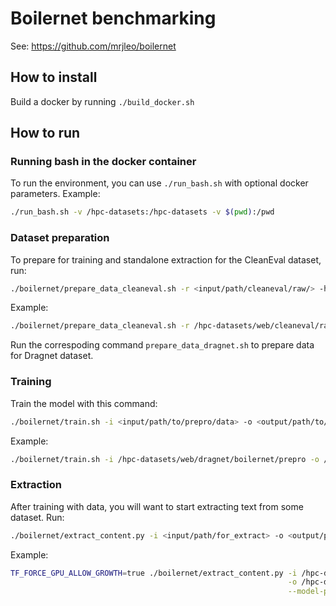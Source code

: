# Boilernet benchmarking
See: https://github.com/mrjleo/boilernet

## How to install
Build a docker by running `./build_docker.sh`

## How to run

### Running bash in the docker container
To run the environment, you can use `./run_bash.sh` with optional docker parameters. Example:

```bash
./run_bash.sh -v /hpc-datasets:/hpc-datasets -v $(pwd):/pwd
```

### Dataset preparation
To prepare for training and standalone extraction for the CleanEval dataset, run:

```bash
./boilernet/prepare_data_cleaneval.sh -r <input/path/cleaneval/raw/> -h <output/path/cleaneval/html> -p <output/path/cleaneval/train_data> -e <output/path/cleaneval/for_extract>
```

Example:
```bash
./boilernet/prepare_data_cleaneval.sh -r /hpc-datasets/web/cleaneval/raw/ -h /hpc-datasets/web/cleaneval/boilernet/raw/ -p /hpc-datasets/web/cleaneval/boilernet/prepro/ -e /hpc-datasets/web/cleaneval/boilernet/extract_data_all
```

Run the correspoding command `prepare_data_dragnet.sh` to prepare data for Dragnet dataset.


### Training
Train the model with this command:

```bash
./boilernet/train.sh -i <input/path/to/prepro/data> -o <output/path/to/model/results> [-d <dropout>] [-e <number of epochs>]
```

Example:

```bash
./boilernet/train.sh -i /hpc-datasets/web/dragnet/boilernet/prepro -o /hpc-datasets/ben/boilernet/dragnet/model_training_d0.1/ -d 0.1
```


### Extraction
After training with data, you will want to start extracting text from some dataset. Run:

```bash
./boilernet/extract_content.py -i <input/path/for_extract> -o <output/path/results> --model-path <path/to/model/ckpt.h5>
```

Example:
```bash
TF_FORCE_GPU_ALLOW_GROWTH=true ./boilernet/extract_content.py -i /hpc-datasets/web/dragnet/boilernet/extract_data_all/ \
                                                              -o /hpc-datasets/ben/boilernet/dragnet/all_d0.1 \
                                                              --model-path /hpc-datasets/ben/boilernet/dragnet/model_training_d0.1/ckpt/model.028.h5
```
